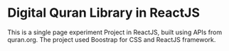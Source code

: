 # Digital Quran Library in ReactJS

This is a single page experiment Project in ReactJS, built using APIs from quran.org.
The project used Boostrap for CSS and ReactJS framework.

